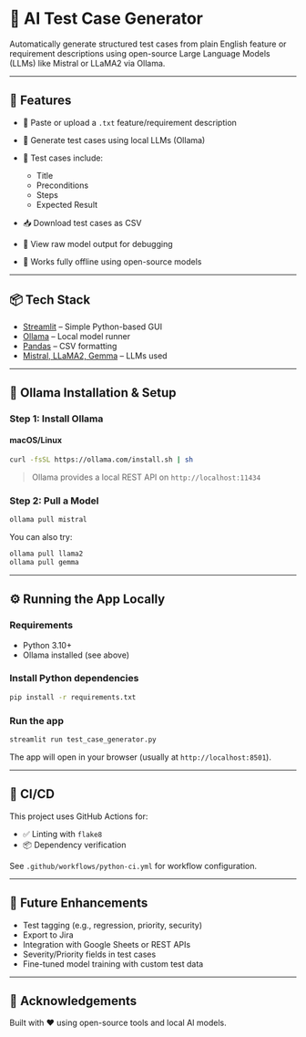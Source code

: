 # 🤖 AI Test Case Generator

Automatically generate structured test cases from plain English feature or requirement descriptions using open-source Large Language Models (LLMs) like Mistral or LLaMA2 via Ollama.

---

## 🚀 Features

* 🧾 Paste or upload a `.txt` feature/requirement description
* 🧠 Generate test cases using local LLMs (Ollama)
* 📄 Test cases include:

  * Title
  * Preconditions
  * Steps 
  * Expected Result
* 📥 Download test cases as CSV
* 🔄 View raw model output for debugging
* 🧩 Works fully offline using open-source models

---

## 📦 Tech Stack

* [Streamlit](https://streamlit.io/) – Simple Python-based GUI
* [Ollama](https://ollama.com/) – Local model runner
* [Pandas](https://pandas.pydata.org/) – CSV formatting
* [Mistral, LLaMA2, Gemma](https://ollama.com/library) – LLMs used

---

## 🧠 Ollama Installation & Setup

### Step 1: Install Ollama

#### macOS/Linux

```bash
curl -fsSL https://ollama.com/install.sh | sh
```

> Ollama provides a local REST API on `http://localhost:11434`

### Step 2: Pull a Model

```bash
ollama pull mistral
```

You can also try:

```bash
ollama pull llama2
ollama pull gemma
```

---

## ⚙️ Running the App Locally

### Requirements

* Python 3.10+
* Ollama installed (see above)

### Install Python dependencies

```bash
pip install -r requirements.txt
```

### Run the app

```bash
streamlit run test_case_generator.py
```

The app will open in your browser (usually at `http://localhost:8501`).

---

## 🧪 CI/CD

This project uses GitHub Actions for:

* ✅ Linting with `flake8`
* 📦 Dependency verification

See `.github/workflows/python-ci.yml` for workflow configuration.

---

## 🔮 Future Enhancements

* Test tagging (e.g., regression, priority, security)
* Export to Jira
* Integration with Google Sheets or REST APIs
* Severity/Priority fields in test cases
* Fine-tuned model training with custom test data

---

## 🙌 Acknowledgements

Built with ❤️ using open-source tools and local AI models.

